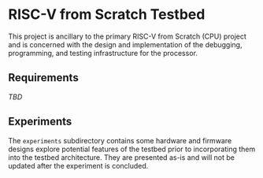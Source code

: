 # RISC-V from Scratch Testbed

This project is ancillary to the primary RISC-V from Scratch (CPU) project and is concerned with the design and
implementation of the debugging, programming, and testing infrastructure for the processor.

## Requirements

*TBD*

## Experiments

The `experiments` subdirectory contains some hardware and firmware designs explore potential features of the testbed
prior to incorporating them into the testbed architecture.  They are presented as-is and will not be updated after the
experiment is concluded.
